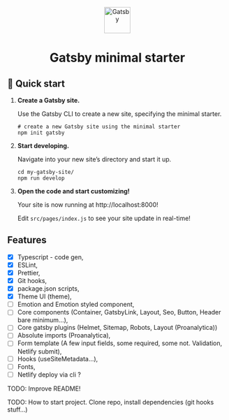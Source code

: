 <p align="center">
  <a href="https://www.gatsbyjs.com/?utm_source=starter&utm_medium=readme&utm_campaign=minimal-starter">
    <img alt="Gatsby" src="https://www.gatsbyjs.com/Gatsby-Monogram.svg" width="60" />
  </a>
</p>
<h1 align="center">
  Gatsby minimal starter
</h1>

## 🚀 Quick start

1.  **Create a Gatsby site.**

    Use the Gatsby CLI to create a new site, specifying the minimal starter.

    ```shell
    # create a new Gatsby site using the minimal starter
    npm init gatsby
    ```

2.  **Start developing.**

    Navigate into your new site’s directory and start it up.

    ```shell
    cd my-gatsby-site/
    npm run develop
    ```

3.  **Open the code and start customizing!**

    Your site is now running at http://localhost:8000!

    Edit `src/pages/index.js` to see your site update in real-time!

## **Features**

- [x] Typescript - code gen,
- [x] ESLint,
- [x] Prettier,
- [x] Git hooks,
- [x] package.json scripts,
- [x] Theme UI (theme),
- [ ] Emotion and Emotion styled component,
- [ ] Core components (Container, GatsbyLink, Layout, Seo, Button, Header bare minimum...),
- [ ] Core gatsby plugins (Helmet, Sitemap, Robots, Layout (Proanalytica))
- [ ] Absolute imports (Proanalytica),
- [ ] Form template (A few input fields, some required, some not. Validation, Netlify submit),
- [ ] Hooks (useSiteMetadata...),
- [ ] Fonts,
- [ ] Netlify deploy via cli ?

TODO: Improve README!

TODO: How to start project. Clone repo, install dependencies (git hooks stuff...)
